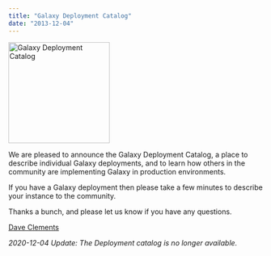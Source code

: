 ```yaml
---
title: "Galaxy Deployment Catalog"
date: "2013-12-04"
---
```

<div class='right'><img src="/src/images/logos/GalaxyDeploymentCatalog200.png" alt="Galaxy Deployment Catalog" width="200" /></a></div> 

We are pleased to announce the Galaxy Deployment Catalog, a place to describe individual Galaxy deployments, and to learn how others in the community are implementing Galaxy in production environments.

If you have a Galaxy deployment then please take a few minutes to describe your instance to the community.

Thanks a bunch, and please let us know if you have any questions.

[Dave Clements](/src/people/dave-clements/index.md)

*2020-12-04 Update: The Deployment catalog is no longer available.*
